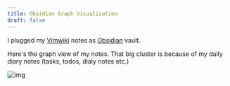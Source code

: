 ```yaml
---
title: Obsidian Graph Visualization
draft: false
---
```


I plugged my [Vimwiki] notes as [Obsidian][obsidian] vault.

Here's the graph view of my notes. That big cluster is because of my daily
diary notes (tasks, todos, dialy notes etc.)

![img](https://i.imgur.com/ymXEg8D.png)

[vimwiki]: https://github.com/vimwiki/vimwiki
[obsidian]: https://obsidian.md/
